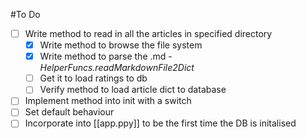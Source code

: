 #To Do
- [ ] Write method to read in all the articles in specified directory
    - [x] Write method to browse the file system
    - [x] Write method to parse the .md -  *HelperFuncs.readMarkdownFile2Dict*
    - [ ] Get it to load ratings to db
    - [ ] Verify method to load article dict to database
- [ ] Implement method into init with a switch
- [ ] Set default behaviour
- [ ] Incorporate into [[app.ppy]] to be the first time the DB is initalised